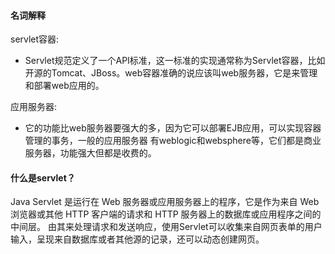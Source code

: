 #### 名词解释
servlet容器:
* Servlet规范定义了一个API标准，这一标准的实现通常称为Servlet容器，比如开源的Tomcat、JBoss。web容器准确的说应该叫web服务器，它是来管理和部署web应用的。<br>

应用服务器:
* 它的功能比web服务器要强大的多，因为它可以部署EJB应用，可以实现容器管理的事务，一般的应用服务器 有weblogic和websphere等，它们都是商业服务器，功能强大但都是收费的。
#### 什么是servlet？
Java Servlet 是运行在 Web 服务器或应用服务器上的程序，它是作为来自 Web 浏览器或其他 HTTP 客户端的请求和 HTTP 服务器上的数据库或应用程序之间的中间层。
由其来处理请求和发送响应，使用Servlet可以收集来自网页表单的用户输入，呈现来自数据库或者其他源的记录，还可以动态创建网页。

